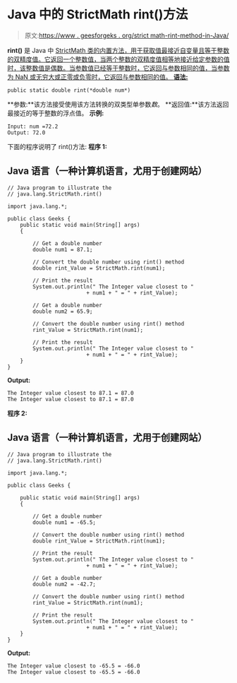 # Java 中的 StrictMath rint()方法

> 原文:[https://www . geesforgeks . org/strict math-rint-method-in-Java/](https://www.geeksforgeeks.org/strictmath-rint-method-in-java/)

**rint()** 是 Java 中 [StrictMath 类的内置方法，用于获取值最接近自变量且等于整数的双精度值。它返回一个整数值，当两个整数的双精度值相等地接近给定参数的值时，该整数值是偶数。当参数值已经等于整数时，它返回与参数相同的值，当参数为 NaN 或无穷大或正零或负零时，它返回与参数相同的值。
**语法:**](https://www.geeksforgeeks.org/java-lang-strictmath-class-java-set-1/)

```
public static double rint(*double num*)
```

**参数:**该方法接受使用该方法转换的双类型单参数*数*。
**返回值:**该方法返回最接近的等于整数的浮点值。
**示例:**

```
Input: num =72.2
Output: 72.0
```

下面的程序说明了 rint()方法:
**程序 1:**

## Java 语言（一种计算机语言，尤用于创建网站）

```
// Java program to illustrate the
// java.lang.StrictMath.rint()

import java.lang.*;

public class Geeks {
    public static void main(String[] args)
    {

        // Get a double number
        double num1 = 87.1;

        // Convert the double number using rint() method
        double rint_Value = StrictMath.rint(num1);

        // Print the result
        System.out.println(" The Integer value closest to "
                         + num1 + " = " + rint_Value);

        // Get a double number
        double num2 = 65.9;

        // Convert the double number using rint() method
        rint_Value = StrictMath.rint(num1);

        // Print the result
        System.out.println(" The Integer value closest to "
                         + num1 + " = " + rint_Value);
    }
}
```

**Output:** 

```
The Integer value closest to 87.1 = 87.0 
The Integer value closest to 87.1 = 87.0
```

**程序 2:**

## Java 语言（一种计算机语言，尤用于创建网站）

```
// Java program to illustrate the
// java.lang.StrictMath.rint()

import java.lang.*;

public class Geeks {

    public static void main(String[] args)
    {

        // Get a double number
        double num1 = -65.5;

        // Convert the double number using rint() method
        double rint_Value = StrictMath.rint(num1);

        // Print the result
        System.out.println(" The Integer value closest to "
                         + num1 + " = " + rint_Value);

        // Get a double number
        double num2 = -42.7;

        // Convert the double number using rint() method
        rint_Value = StrictMath.rint(num1);

        // Print the result
        System.out.println(" The Integer value closest to "
                         + num1 + " = " + rint_Value);
    }
}
```

**Output:** 

```
The Integer value closest to -65.5 = -66.0 
The Integer value closest to -65.5 = -66.0
```